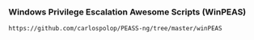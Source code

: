 ###  Windows Privilege Escalation Awesome Scripts (WinPEAS)
```
https://github.com/carlospolop/PEASS-ng/tree/master/winPEAS
```

